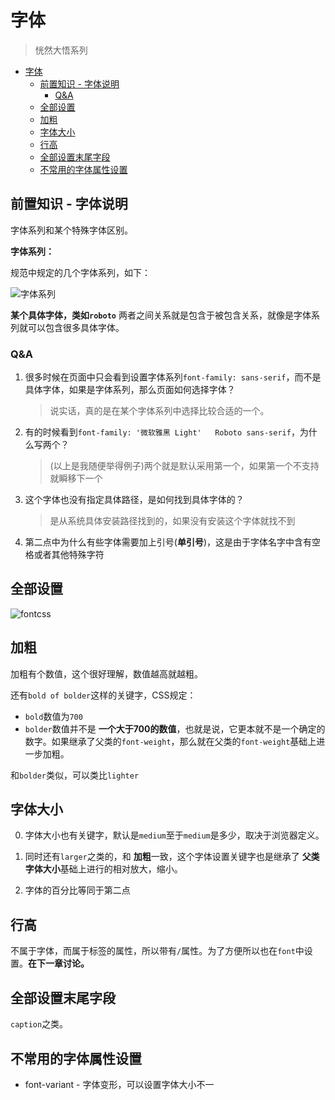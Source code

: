 # 字体
> 恍然大悟系列

<!-- TOC -->

- [字体](#字体)
  - [前置知识 - 字体说明](#前置知识---字体说明)
    - [Q&A](#qa)
  - [全部设置](#全部设置)
  - [加粗](#加粗)
  - [字体大小](#字体大小)
  - [行高](#行高)
  - [全部设置末尾字段](#全部设置末尾字段)
  - [不常用的字体属性设置](#不常用的字体属性设置)

<!-- /TOC -->

## 前置知识 - 字体说明

字体系列和某个特殊字体区别。

**字体系列：**

规范中规定的几个字体系列，如下：

![字体系列]()

**某个具体字体，类如`roboto`** 两者之间关系就是包含于被包含关系，就像是字体系列就可以包含很多具体字体。


### Q&A

1. 很多时候在页面中只会看到设置字体系列`font-family: sans-serif`，而不是具体字体，如果是字体系列，那么页面如何选择字体？

    > 说实话，真的是在某个字体系列中选择比较合适的一个。

2. 有的时候看到`font-family: '微软雅黑 Light'   Roboto sans-serif`，为什么写两个？

    > (以上是我随便举得例子)两个就是默认采用第一个，如果第一个不支持就瞬移下一个

3. 这个字体也没有指定具体路径，是如何找到具体字体的？

    > 是从系统具体安装路径找到的，如果没有安装这个字体就找不到

4. 第二点中为什么有些字体需要加上引号(**单引号**)，这是由于字体名字中含有空格或者其他特殊字符

## 全部设置

![fontcss]()

## 加粗

加粗有个数值，这个很好理解，数值越高就越粗。

还有`bold of bolder`这样的关键字，CSS规定：

* `bold`数值为`700`
* `bolder`数值并不是 **一个大于700的数值**，也就是说，它更本就不是一个确定的数字。如果继承了父类的`font-weight`，那么就在父类的`font-weight`基础上进一步加粗。

和`bolder`类似，可以类比`lighter`

## 字体大小

0. 字体大小也有关键字，默认是`medium`至于`medium`是多少，取决于浏览器定义。

1. 同时还有`larger`之类的，和 **加粗**一致，这个字体设置关键字也是继承了 **父类字体大小**基础上进行的相对放大，缩小。

2. 字体的百分比等同于第二点

## 行高

不属于字体，而属于标签的属性，所以带有`/`属性。为了方便所以也在`font`中设置。**在下一章讨论。**

## 全部设置末尾字段

`caption`之类。

## 不常用的字体属性设置

* font-variant - 字体变形，可以设置字体大小不一

